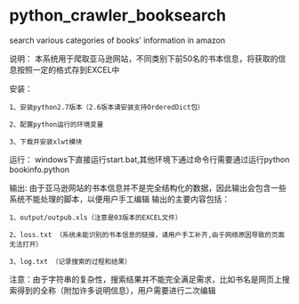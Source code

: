 python_crawler_booksearch
=========================

search various categories of books' information in amazon 

说明：
    本系统用于爬取亚马逊网站，不同类别下前50名的书本信息，将获取的信息按照一定的格式存到EXCEL中

安装：

	1、安装python2.7版本（2.6版本请安装支持OrderedDict包）
	
	2、配置python运行的环境变量
	
	3、下载并安装xlwt模块
	
运行：
	windows下直接运行start.bat,其他环境下通过命令行需要通过运行python bookinfo.python

输出:
	由于亚马逊网站的书本信息并不是完全结构化的数据，因此输出会包含一些系统不能处理的脚本，以便用户手工编辑
    输出的主要内容包括：
    
	1、output/outpub.xls（注意是03版本的EXCEL文件）
	
	2、loss.txt （系统未能识别的书本信息的链接，请用户手工补齐,由于网络原因导致的页面无法打开）
	
	3、log.txt （记录搜索的过程和结果）

注意：由于字符串的复杂性，搜索结果并不能完全满足需求，比如书名是网页上搜索得到的全称（附加许多说明信息），用户需要进行二次编辑
